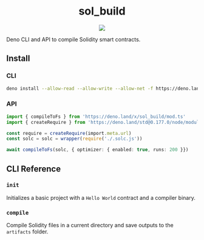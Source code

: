 <div align="center">

# sol_build

[![][code-quality-img]][code-quality]

</div>

Deno CLI and API to compile Solidity smart contracts.

## Install

### CLI

```sh
deno install --allow-read --allow-write --allow-net -f https://deno.land/x/sol_build/cli.ts
```

### API

```ts
import { compileToFs } from 'https://deno.land/x/sol_build/mod.ts'
import { createRequire } from 'https://deno.land/std@0.177.0/node/module.ts'

const require = createRequire(import.meta.url)
const solc = solc = wrapper(require('./.solc.js'))

await compileToFs(solc, { optimizer: { enabled: true, runs: 200 }})
```

## CLI Reference

### `init`

Initializes a basic project with a `Hello World` contract and a compiler binary.

### `compile`

Compile Solidity files in a current directory and save outputs to the `artifacts` folder.

[code-quality-img]: https://img.shields.io/codefactor/grade/github/deno-web3/sol_build?style=for-the-badge&color=626890&
[code-quality]: https://www.codefactor.io/repository/github/deno-web3/sol_build

